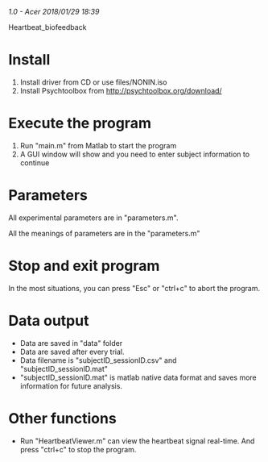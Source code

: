 *1.0 - Acer 2018/01/29 18:39*

Heartbeat_biofeedback

# Install

1. Install driver from CD or use files/NONIN.iso
2. Install Psychtoolbox from http://psychtoolbox.org/download/

# Execute the program

1. Run "main.m" from Matlab to start the program
2. A GUI window will show and you need to enter subject information to continue

# Parameters

All experimental parameters are in "parameters.m".

All the meanings of parameters are in the "parameters.m"

# Stop and exit program

In the most situations, you can press "Esc" or "ctrl+c" to abort the program.

# Data output

* Data are saved in "data" folder
* Data are saved after every trial. 
* Data filename is "subjectID_sessionID.csv" and "subjectID_sessionID.mat"
* "subjectID_sessionID.mat" is matlab native data format and saves more information for future analysis.



# Other functions

* Run "HeartbeatViewer.m" can view the heartbeat signal real-time. And press "ctrl+c" to stop the program.

